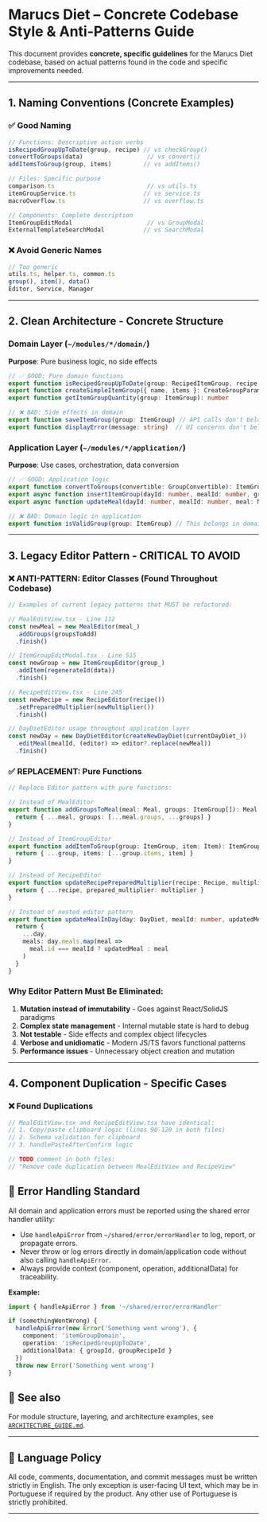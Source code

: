 # Marucs Diet – Concrete Codebase Style & Anti-Patterns Guide

This document provides **concrete, specific guidelines** for the Marucs Diet codebase, based on actual patterns found in the code and specific improvements needed.

---

## 1. **Naming Conventions (Concrete Examples)**

### ✅ Good Naming
```typescript
// Functions: Descriptive action verbs
isRecipedGroupUpToDate(group, recipe) // vs checkGroup()
convertToGroups(data)                  // vs convert()
addItemsToGroup(group, items)         // vs addItems()

// Files: Specific purpose
comparison.ts                          // vs utils.ts
itemGroupService.ts                   // vs service.ts
macroOverflow.ts                      // vs overflow.ts

// Components: Complete description
ItemGroupEditModal                     // vs GroupModal
ExternalTemplateSearchModal           // vs SearchModal
```

### ❌ Avoid Generic Names
```typescript
// Too generic
utils.ts, helper.ts, common.ts
group(), item(), data()
Editor, Service, Manager
```

---

## 2. **Clean Architecture - Concrete Structure**

### Domain Layer (`~/modules/*/domain/`)
**Purpose**: Pure business logic, no side effects
```typescript
// ✅ GOOD: Pure domain functions
export function isRecipedGroupUpToDate(group: RecipedItemGroup, recipe: Recipe): boolean
export function createSimpleItemGroup({ name, items }: CreateGroupParams): SimpleItemGroup
export function getItemGroupQuantity(group: ItemGroup): number

// ❌ BAD: Side effects in domain
export function saveItemGroup(group: ItemGroup) // API calls don't belong here
export function displayError(message: string)  // UI concerns don't belong here
```

### Application Layer (`~/modules/*/application/`)
**Purpose**: Use cases, orchestration, data conversion
```typescript
// ✅ GOOD: Application logic
export function convertToGroups(convertible: GroupConvertible): ItemGroup[]
export async function insertItemGroup(dayId: number, mealId: number, group: ItemGroup)
export async function updateMeal(dayId: number, mealId: number, meal: Meal)

// ❌ BAD: Domain logic in application
export function isValidGroup(group: ItemGroup) // This belongs in domain
```

---

## 3. **Legacy Editor Pattern - CRITICAL TO AVOID**

### ❌ ANTI-PATTERN: Editor Classes (Found Throughout Codebase)
```typescript
// Examples of current legacy patterns that MUST be refactored:

// MealEditView.tsx - Line 112
const newMeal = new MealEditor(meal_)
  .addGroups(groupsToAdd)
  .finish()

// ItemGroupEditModal.tsx - Line 515  
const newGroup = new ItemGroupEditor(group_)
  .addItem(regenerateId(data))
  .finish()

// RecipeEditView.tsx - Line 245
const newRecipe = new RecipeEditor(recipe())
  .setPreparedMultiplier(newMultiplier())
  .finish()

// DayDietEditor usage throughout application layer
const newDay = new DayDietEditor(createNewDayDiet(currentDayDiet_))
  .editMeal(mealId, (editor) => editor?.replace(newMeal))
  .finish()
```

### ✅ REPLACEMENT: Pure Functions
```typescript
// Replace Editor pattern with pure functions:

// Instead of MealEditor
export function addGroupsToMeal(meal: Meal, groups: ItemGroup[]): Meal {
  return { ...meal, groups: [...meal.groups, ...groups] }
}

// Instead of ItemGroupEditor  
export function addItemToGroup(group: ItemGroup, item: Item): ItemGroup {
  return { ...group, items: [...group.items, item] }
}

// Instead of RecipeEditor
export function updateRecipePreparedMultiplier(recipe: Recipe, multiplier: number): Recipe {
  return { ...recipe, prepared_multiplier: multiplier }
}

// Instead of nested editor pattern
export function updateMealInDay(day: DayDiet, mealId: number, updatedMeal: Meal): DayDiet {
  return {
    ...day,
    meals: day.meals.map(meal => 
      meal.id === mealId ? updatedMeal : meal
    )
  }
}
```

### Why Editor Pattern Must Be Eliminated:
1. **Mutation instead of immutability** - Goes against React/SolidJS paradigms
2. **Complex state management** - Internal mutable state is hard to debug
3. **Not testable** - Side effects and complex object lifecycles
4. **Verbose and unidiomatic** - Modern JS/TS favors functional patterns
5. **Performance issues** - Unnecessary object creation and mutation

---

## 4. **Component Duplication - Specific Cases**

### ❌ Found Duplications
```typescript
// MealEditView.tsx and RecipeEditView.tsx have identical:
// 1. Copy/paste clipboard logic (lines 90-120 in both files)
// 2. Schema validation for clipboard
// 3. handlePasteAfterConfirm logic

// TODO comment in both files:
// "Remove code duplication between MealEditView and RecipeView"
```


## 🛑 Error Handling Standard

All domain and application errors must be reported using the shared error handler utility:

- Use `handleApiError` from `~/shared/error/errorHandler` to log, report, or propagate errors.
- Never throw or log errors directly in domain/application code without also calling `handleApiError`.
- Always provide context (component, operation, additionalData) for traceability.

**Example:**
```typescript
import { handleApiError } from '~/shared/error/errorHandler'

if (somethingWentWrong) {
  handleApiError(new Error('Something went wrong'), {
    component: 'itemGroupDomain',
    operation: 'isRecipedGroupUpToDate',
    additionalData: { groupId, groupRecipeId }
  })
  throw new Error('Something went wrong')
}
```

## 📖 See also

For module structure, layering, and architecture examples, see [`ARCHITECTURE_GUIDE.md`](./ARCHITECTURE_GUIDE.md).

---

## 🚫 Language Policy

All code, comments, documentation, and commit messages must be written strictly in English. The only exception is user-facing UI text, which may be in Portuguese if required by the product. Any other use of Portuguese is strictly prohibited.

---
